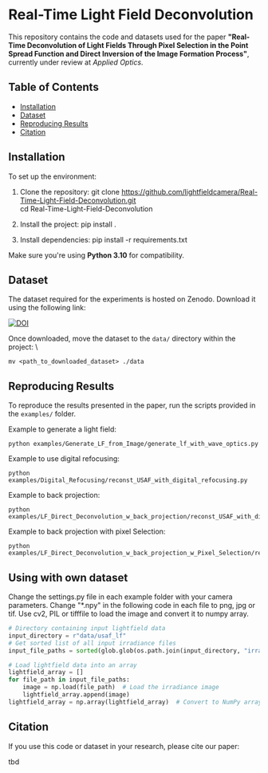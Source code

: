 # Real-Time Light Field Deconvolution

This repository contains the code and datasets used for the paper **"Real-Time Deconvolution of Light Fields Through Pixel Selection in the Point Spread Function and Direct Inversion of the Image Formation Process"**, currently under review at *Applied Optics*.

## Table of Contents
- [Installation](#installation)
- [Dataset](#dataset)
- [Reproducing Results](#reproducing-results)
- [Citation](#citation)

## Installation

To set up the environment:

1. Clone the repository:
   git clone https://github.com/lightfieldcamera/Real-Time-Light-Field-Deconvolution.git \
   cd Real-Time-Light-Field-Deconvolution

2. Install the project:
   pip install .

3. Install dependencies:
   pip install -r requirements.txt

Make sure you're using **Python 3.10** for compatibility.

## Dataset

The dataset required for the experiments is hosted on Zenodo. Download it using the following link:

[![DOI](https://zenodo.org/badge/DOI/10.5281/zenodo.14210625.svg)](https://doi.org/10.5281/zenodo.14210625)

Once downloaded, move the dataset to the `data/` directory within the project: \
```console
mv <path_to_downloaded_dataset> ./data
```

## Reproducing Results

To reproduce the results presented in the paper, run the scripts provided in the `examples/` folder.

Example to generate a light field:
```console
python examples/Generate_LF_from_Image/generate_lf_with_wave_optics.py
```
Example to use digital refocusing:
```console
python examples/Digital_Refocusing/reconst_USAF_with_digital_refocusing.py
```
Example to back projection:
```console
python examples/LF_Direct_Deconvolution_w_back_projection/reconst_USAF_with_direct_deconv_and_H_wave.py
```
Example to back projection with pixel Selection:
```console
python examples/LF_Direct_Deconvolution_w_back_projection_w_Pixel_Selection/reconst_USAF_with_backprojection_and_H_wave_with_indices.py
```

## Using with own dataset
Change the settings.py file in each example folder with your camera parameters.
Change "*.npy" in the following code in each file to png, jpg or tif. Use cv2, PIL or tifffile to load the image and convert it to numpy array.
```python
# Directory containing input lightfield data
input_directory = r"data/usaf_lf"
# Get sorted list of all input irradiance files
input_file_paths = sorted(glob.glob(os.path.join(input_directory, "irradiance_*.npy")))

# Load lightfield data into an array
lightfield_array = []
for file_path in input_file_paths:
    image = np.load(file_path)  # Load the irradiance image
    lightfield_array.append(image)
lightfield_array = np.array(lightfield_array)  # Convert to NumPy array
```
## Citation

If you use this code or dataset in your research, please cite our paper:

tbd